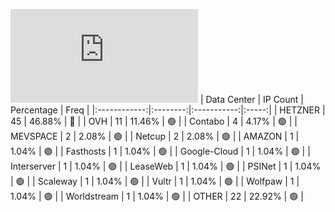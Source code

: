 ![Diagramm](https://github.com/obajay/StateSync-snapshots/blob/main/Projects/Jackal/1/README.md)
| Data Center | IP Count | Percentage | Freq |
|:------------:|:--------:|:-----------:|:-----:|
| HETZNER | 45 | 46.88% | 🔴 |
| OVH | 11 | 11.46% | 🟢 |
| Contabo | 4 | 4.17% | 🟢 |
| MEVSPACE | 2 | 2.08% | 🟢 |
| Netcup | 2 | 2.08% | 🟢 |
| AMAZON | 1 | 1.04% | 🟢 |
| Fasthosts | 1 | 1.04% | 🟢 |
| Google-Cloud | 1 | 1.04% | 🟢 |
| Interserver | 1 | 1.04% | 🟢 |
| LeaseWeb | 1 | 1.04% | 🟢 |
| PSINet | 1 | 1.04% | 🟢 |
| Scaleway | 1 | 1.04% | 🟢 |
| Vultr | 1 | 1.04% | 🟢 |
| Wolfpaw | 1 | 1.04% | 🟢 |
| Worldstream | 1 | 1.04% | 🟢 |
| OTHER | 22 | 22.92% | 🟢 |